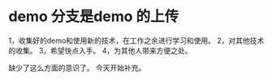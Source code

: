 # demo 分支是demo 的上传


1，收集好的demo和使用新的技术，在工作之余进行学习和使用。
2，对其他技术的收集。
3，希望快点入手。
4，为其他人带来方便之处。

缺少了这么方面的意识了。
今天开始补充。
